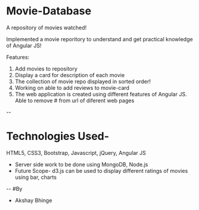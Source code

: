 # Movie-Database
A repository of movies watched!

Implemented a movie reporitory to understand and get practical knowledge of Angular JS!

Features: 

1. Add movies to repository
2. Display a card for description of each movie
3. The collection of movie repo displayed in sorted order!
4. Working on able to add reviews to movie-card
5. The web application is created using different features of Angular JS. Able to remove # from url of diferent web pages


-- 
# Technologies Used-
HTML5, CSS3, Bootstrap, Javascript, jQuery, Angular JS

- Server side work to be done using MongoDB, Node.js
- Future Scope- d3.js can be used to display different ratings of movies using bar, charts

--
#By
- Akshay Bhinge
